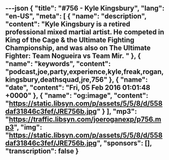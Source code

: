 ---json
{
  "title": "#756 - Kyle Kingsbury",
  "lang": "en-US",
  "meta": [
    {
      "name": "description",
      "content": "Kyle Kingsbury is a retired professional mixed martial artist. He competed in King of the Cage & the Ultimate Fighting Championship, and was also on The Ultimate Fighter: Team Nogueira vs Team Mir. "
    },
    {
      "name": "keywords",
      "content": "podcast,joe,party,experience,kyle,freak,rogan,kingsbury,deathsquad,jre,756"
    },
    {
      "name": "date",
      "content": "Fri, 05 Feb 2016 01:01:48 +0000"
    },
    {
      "name": "og:image",
      "content": "https://static.libsyn.com/p/assets/5/5/8/d/558daf31846c3fef/JRE756b.jpg"
    }
  ],
  "mp3": "https://traffic.libsyn.com/joeroganexp/p756.mp3",
  "img": "https://static.libsyn.com/p/assets/5/5/8/d/558daf31846c3fef/JRE756b.jpg",
  "sponsors": [],
  "transcription": false
}
---
<episode-header />

<timemark seconds="0" />

<transcribe-call-to-action />

<episode-footer />